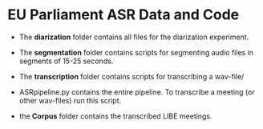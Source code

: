 # EU Parliament ASR Data and Code

* The **diarization** folder contains all files for the diarization experiment.

* The **segmentation** folder contains scripts for segmenting audio files in segments of 15-25 seconds.

* The **transcription** folder contains scripts for transcribing a wav-file/

* ASRpipeline.py contains the entire pipeline. To transcribe a meeting (or other wav-files) run this script.

* the **Corpus** folder contains the transcribed LIBE meetings.

